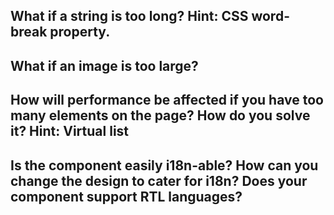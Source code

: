 ## What if a string is too long? Hint: CSS word-break property.

## What if an image is too large?

## How will performance be affected if you have too many elements on the page? How do you solve it? Hint: Virtual list

## Is the component easily i18n-able? How can you change the design to cater for i18n? Does your component support RTL languages?


